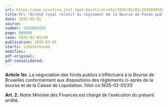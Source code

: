 ```yaml
---
url: https://www.ejustice.just.fgov.be/eli/arrete/1935/02/01/1935020150/justel
title-fr: "Arrêté royal relatif au règlement de la Bourse de Fonds publics et de change de Bruxelles. (Annexe: Voir CN:1935-02-01/31) Voir modification(s)"
date: 1935-02-01
source:
number: 1935020150
page: 888888
case: 1935-02-01/30
publication: 1935-02-01
starts: indéterminée
modifies:
pdf-original:
pdf-consolidated:
---
```


**Article 1er.** La négociation des fonds publics s'effectuera à la Bourse de Bruxelles conformément aux dispositions des règlements ci-après de la bourse et de la Caisse de Liquidation. (Voir cn:1935-02-01/31)

**Art. 2.** Notre Ministre des Finances est chargé de l'exécution du présent arrêté.
